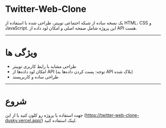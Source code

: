 # Twitter-Web-Clone

یک نسخه ساده از شبکه اجتماعی توییتر، طراحی شده با استفاده از HTML، CSS و JavaScript. این پروژه شامل صفحه اصلی و امکان لود داده از API هست.

---

# ویژگی ها

- طراحی مشابه با رابط کاربری توییتر
- امکان لود داده‌ها از API (توجه: پست کردن داده‌ها به API بلاک شده)
- طراحی ساده و کاربرپسند

---

# شروع

جهت استفاده یا پروژه رو کلون کنید یا از این (https://twitter-web-clone-dusky.vercel.app/) لینک استفاده کنید.
